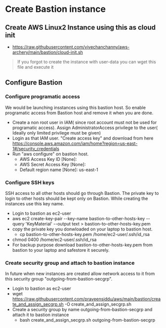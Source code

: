 # Create Bastion instance
## Create AWS Linux2 Instance using this as cloud init
- https://raw.githubusercontent.com/vivechanchanny/aws-archery/main/bastion/cloud-init.sh
> If you forgot to create the instance with user-data you can wget this file and execute it
## Configure Bastion
### Configure programatic access
We would be launching insstances using this bastion host. So enable programatic access from Bastion host and remove it when you are done.
- Create a non root user in IAM( since root account must not be used for programatic access). Assign AdministratorAccess privilege to the user( Ideally only limited privilege must be given)
- Login as that IAM user. "Create access key" and download from here https://console.aws.amazon.com/iam/home?region=us-east-1#/security_credentials
- Run "aws configure" on bastion host.
  - AWS Access Key ID [None]: 
  - AWS Secret Access Key [None]: 
  - Default region name [None]: us-east-1
### Configure SSH keys
SSH access to all other hosts should go through Bastion. The private key to login to other hosts should be kept only on Bastion. While creating the instances use this key name.
- Login to bastion as ec2-user
- aws ec2 create-key-pair --key-name bastion-to-other-hosts-key --query 'KeyMaterial' --output text > bastion-to-other-hosts-key.pem
- copy the private key you donwloaded on your laptop to bastion host.
  - cp bastion-to-other-hosts-key.pem /home/ec2-user/.ssh/id_rsa
- chmod 0400 /home/ec2-user/.ssh/id_rsa
- For backup purpose download bastion-to-other-hosts-key.pem from bastion to your laptop and safestore it securely.
### Create security group and attach to bastion instance
In future when new instances are created allow network access to it from this security group "outgoing-from-bastion-secgrp".
- Login to bastion as ec2-user
- wget https://raw.githubusercontent.com/praveensiddu/aws/main/bastion/create_and_assign_secgrp.sh -O create_and_assign_secgrp.sh
- Create a security group by name outgoing-from-bastion-secgrp and attach it to bastion instance
  - bash create_and_assign_secgrp.sh outgoing-from-bastion-secgrp

